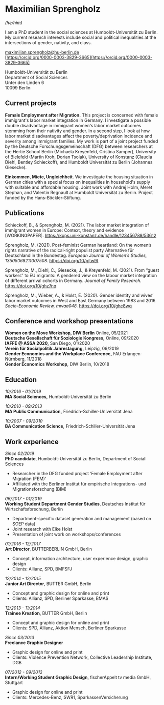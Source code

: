 # Maximilian Sprengholz
_(he/him)_

I am a PhD student in the social sciences at Humboldt-Universität zu Berlin. My current research interests include social and political inequalities at the intersections of gender, nativity, and class.

[maximilian.sprengholz@hu-berlin.de](mailto:maximilian.sprengholz@hu-berlin.de)<br />
[https://orcid.org/0000-0003-3829-3665](https://orcid.org/0000-0003-3829-3665)

Humboldt-Universität zu Berlin<br />
Department of Social Sciences<br />
Unter den Linden 6<br />
10099 Berlin

## Current projects
__Female Employment after Migration.__ This project is concerned with female immigrant's labor market integration in Germany. I investigate a possible double disadvantage in immigrant women's labor market outcomes stemming from their nativity and gender. In a second step, I look at how labor market disadvantages affect the poverty/deprivation incidence and severity among immigrant families. My work is part of a joint project funded by the Deutsche Forschungsgemeinschaft (DFG) between researchers at the Hertie School Berlin (Michaela Kreyenfeld, Cristina Samper), University of Bielefeld (Martin Kroh, Dorian Tsolak), University of Konstanz (Claudia Diehl, Bentley Schieckoff), and Humboldt Universität zu Berlin (Johannes Giesecke).

__Einkommen, Miete, Ungleichheit.__ We investigate the housing situation in German cities with a special focus on inequalities in household's supply with suitable and affordable housing. Joint work with Andrej Holm, Meret Stephan, and Valentin Regnault at Humboldt Universität zu Berlin. Project funded by the Hans-Böckler-Stiftung.

## Publications

Schieckoff, B., & Sprengholz, M. (2021). The labor market integration of immigrant women in Europe: Context, theory and evidence [WORKINGPAPER]. https://kops.uni-konstanz.de/handle/123456789/53612

Sprengholz, M. (2021). Post-feminist German heartland: On the women’s rights narrative of the radical-right populist party Alternative für Deutschland in the Bundestag. _European Journal of Women’s Studies, 13505068211007508._ https://doi.org/10/gjtw9t

Sprengholz, M., Diehl, C., Giesecke, J., & Kreyenfeld, M. (2021). From “guest workers” to EU migrants: A gendered view on the labour market integration of different arrival cohorts in Germany. _Journal of Family Research._ https://doi.org/10/ghz7nq

Sprengholz, M., Wieber, A., & Holst, E. (2020). Gender identity and wives’ labor market outcomes in West and East Germany between 1983 and 2016. _Socio-Economic Review, mwaa048._ https://doi.org/10/ghc8wq


## Conference and workshop presentations

__Women on the Move Workshop, DIW Berlin__ Online, 05/2021<br />
__Deutsche Gesellschaft für Soziologie Kongress,__ Online, 09/2020<br />
__IAFFE @ ASSA 2020,__ San Diego, 01/2020<br />
__Verein für Socialpolitik Jahrestagung,__ Leipzig, 09/2019<br />
__Gender Economics and the Workplace Conference,__ FAU Erlangen-Nürnberg, 11/2018<br />
__Gender Economics Workshop,__ DIW Berlin, 10/2018<br />

## Education

_10/2016 - 01/2019_<br />
__MA Social Sciences,__ Humboldt-Universität zu Berlin

_10/2010 - 09/2013_<br />
__MA Public Communication,__ Friedrich-Schiller-Universität Jena

_10/2007 - 09/2010_<br />
__BA Communication Science,__ Friedrich-Schiller-Universität Jena

## Work experience

_Since 02/2019_<br />
__PhD candidate__, Humboldt-Universität zu Berlin, Department of Social Sciences
- Researcher in the DFG funded project ‘Female Employment after Migration (FEM)’
- Affiliated with the Berliner Institut für empirische Integrations- und Migrationsforschung (BIM)

_06/2017 - 01/2019_<br />
__Working Student Department Gender Studies__, Deutsches Institut für Wirtschaftsforschung, Berlin
- Department-specific dataset generation and management (based on SOEP data)
- Joint research with Elke Holst
- Presentation of joint work on workshops/conferences

_01/2016 - 12/2017_<br />
__Art Director__, BUTTERBERLIN GmbH, Berlin
- Concept, information architecture, user experience design, graphic design
- Clients: Allianz, SPD, BMFSFJ

_12/2014 - 12/2015_<br />
__Junior Art Director__, BUTTER GmbH, Berlin
- Concept and graphic design for online and print
- Clients: Allianz, SPD, Berliner Sparkasse, BMAS

_12/2013 - 11/2014_<br />
__Trainee Kreation__, BUTTER GmbH, Berlin
- Concept and graphic design for online and print
- Clients: SPD, Allianz, Aktion Mensch, Berliner Sparkasse

_Since 03/2013_<br />
__Freelance Graphic Designer__
- Graphic design for online and print
- Clients: Violence Prevention Network, Collective Leadership Institute, DGB

_07/2012 - 09/2013_<br />
__Intern/Working Student Graphic Design__, fischerAppelt tv media GmbH, Stuttgart
- Graphic design for online and print
- Clients: Mercedes-Benz, SWR1, SparkassenVersicherung
